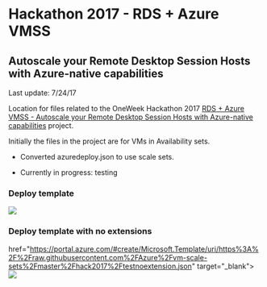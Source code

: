# Hackathon 2017 - RDS + Azure VMSS 
## Autoscale your Remote Desktop Session Hosts with Azure-native capabilities 

Last update: 7/24/17

Location for files related to the OneWeek Hackathon 2017 [RDS + Azure VMSS - Autoscale your Remote Desktop Session Hosts with Azure-native capabilities](https://garagehackbox.azurewebsites.net/hackathons/1074/projects/67089) project.

Initially the files in the project are for VMs in Availability sets.

- Converted azuredeploy.json to use scale sets.

- Currently in progress: testing

### Deploy template

<a href="https://portal.azure.com/#create/Microsoft.Template/uri/https%3A%2F%2Fraw.githubusercontent.com%2FAzure%2Fvm-scale-sets%2Fmaster%2Fhack2017%2Fazuredeploy.json" target="_blank">
    <img src="http://azuredeploy.net/deploybutton.png"/>
</a>

### Deploy template with no extensions

href="https://portal.azure.com/#create/Microsoft.Template/uri/https%3A%2F%2Fraw.githubusercontent.com%2FAzure%2Fvm-scale-sets%2Fmaster%2Fhack2017%2Ftestnoextension.json" target="_blank">
    <img src="http://azuredeploy.net/deploybutton.png"/>
</a>



